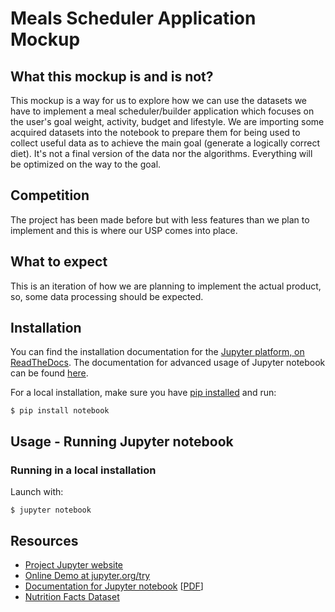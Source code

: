 # Meals Scheduler Application Mockup

## What this mockup is and is not?

This mockup is a way for us to explore how we can use the datasets we have to implement a meal scheduler/builder application which focuses on the user's goal weight, activity, budget and lifestyle. We are importing some acquired datasets into the notebook to prepare them for being used to collect useful data as to achieve the main goal (generate a logically correct diet). It's not a final version of the data nor the algorithms. Everything will be optimized on the way to the goal.

## Competition

The project has been made before but with less features than we plan to implement and this is where our USP comes into place.

## What to expect

This is an iteration of how we are planning to implement the actual product, so, some data processing should be expected.

## Installation

You can find the installation documentation for the
[Jupyter platform, on ReadTheDocs](https://jupyter.readthedocs.io/en/latest/install.html).
The documentation for advanced usage of Jupyter notebook can be found
[here](https://jupyter-notebook.readthedocs.io/en/latest/).

For a local installation, make sure you have
[pip installed](https://pip.readthedocs.io/en/stable/installing/) and run:

    $ pip install notebook

## Usage - Running Jupyter notebook

### Running in a local installation

Launch with:

    $ jupyter notebook

## Resources

- [Project Jupyter website](https://jupyter.org)
- [Online Demo at jupyter.org/try](https://jupyter.org/try)
- [Documentation for Jupyter notebook](https://jupyter-notebook.readthedocs.io/en/latest/) [[PDF](https://media.readthedocs.org/pdf/jupyter-notebook/latest/jupyter-notebook.pdf)]
- [Nutrition Facts Dataset](https://data.world/awram/food-nutritional-values/workspace/file?filename=ABBREV.xlsx)
